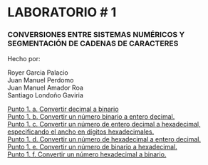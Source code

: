 # LABORATORIO # 1
### CONVERSIONES ENTRE SISTEMAS NUMÉRICOS Y SEGMENTACIÓN DE CADENAS DE CARACTERES
Hecho por: 
<p>
Royer Garcia Palacio <br/>
Juan Manuel Perdomo <br/>
Juan Manuel Amador Roa <br/>
Santiago Londoño Gaviria <br/>

[Punto 1. a. Convertir decimal a binario](https://github.com/londgav01S/InfraestructureLab/blob/master/src/main/java/co/uniquindio/edu/co/conversiones/DecimalBinario.java)<br/>
[Punto 1. b. Convertir un número binario a entero decimal.](https://github.com/londgav01S/InfraestructureLab/blob/master/src/main/java/co/uniquindio/edu/co/conversiones/BinarioDecimal.java)<br/>
[Punto 1. c. Convertir un número de entero decimal a hexadecimal, especificando el ancho en dígitos hexadecimales.](https://github.com/londgav01S/InfraestructureLab/blob/master/src/main/java/co/uniquindio/edu/co/conversiones/DecimalHexadecimal.java)<br/>
[Punto 1. d. Convertir un número de hexadecimal a entero decimal.](https://github.com/londgav01S/InfraestructureLab/blob/master/src/main/java/co/uniquindio/edu/co/conversiones/HexaDecimal.java)<br/>
[Punto 1. e. Convertir un número de binario a hexadecimal.](https://github.com/londgav01S/InfraestructureLab/blob/master/src/main/java/co/uniquindio/edu/co/conversiones/BinarioHexadecimal.java)<br/>
[Punto 1. f. Convertir un número hexadecimal a binario.](https://github.com/londgav01S/InfraestructureLab/blob/master/src/main/java/co/uniquindio/edu/co/conversiones/HexaBinario.java)<br/>



</p>
